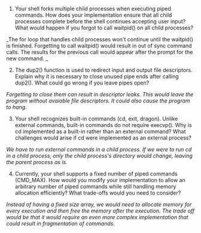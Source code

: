 1. Your shell forks multiple child processes when executing piped commands. How does your implementation ensure that all child processes complete before the shell continues accepting user input? What would happen if you forgot to call waitpid() on all child processes?

_The for loop that handles child processes won't continue until the waitpid() is finished. Forgetting to call waitpid() would result in out of sync command calls. The results for the previous call would appear after the prompt for the new command. _

2. The dup2() function is used to redirect input and output file descriptors. Explain why it is necessary to close unused pipe ends after calling dup2(). What could go wrong if you leave pipes open?

_Forgetting to close them can result in descriptor leaks. This would leave the program without avaiable file descriptors. It could also cause the program to hang._

3. Your shell recognizes built-in commands (cd, exit, dragon). Unlike external commands, built-in commands do not require execvp(). Why is cd implemented as a built-in rather than an external command? What challenges would arise if cd were implemented as an external process?

_We have to run external commands in a child process. If we were to run cd in a child process, only the child process's directory would change, leaving the parent process as is._

4. Currently, your shell supports a fixed number of piped commands (CMD_MAX). How would you modify your implementation to allow an arbitrary number of piped commands while still handling memory allocation efficiently? What trade-offs would you need to consider?

_Instead of having a fixed size array, we would need to allocate memory for every execution and then free the memory after the execution. The trade off would be that it would require an even more complex implementation that could result in fragmentation of commands._